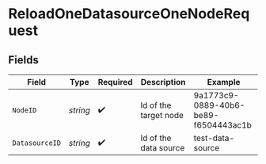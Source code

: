 # ReloadOneDatasourceOneNodeRequest


## Fields

| Field                                | Type                                 | Required                             | Description                          | Example                              |
| ------------------------------------ | ------------------------------------ | ------------------------------------ | ------------------------------------ | ------------------------------------ |
| `NodeID`                             | *string*                             | :heavy_check_mark:                   | Id of the target node                | 9a1773c9-0889-40b6-be89-f6504443ac1b |
| `DatasourceID`                       | *string*                             | :heavy_check_mark:                   | Id of the data source                | test-data-source                     |